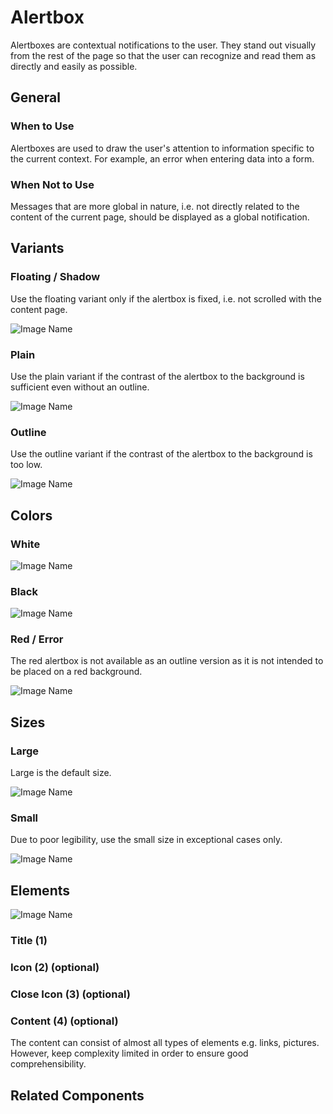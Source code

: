 # Alertbox

Alertboxes are contextual notifications to the user. They stand out visually from the rest of the page so that the user can recognize and read them as directly and easily as possible.

## General

### When to Use

Alertboxes are used to draw the user's attention to information specific to the current context. For example, an error when entering data into a form.

### When Not to Use

Messages that are more global in nature, i.e. not directly related to the content of the current page, should be displayed as a global notification.

## Variants

### Floating / Shadow

Use the floating variant only if the alertbox is fixed, i.e. not scrolled with the content page.

![Image Name](/assets/3_components/alertbox/image-20200811081301713.png)

### Plain

Use the plain variant if the contrast of the alertbox to the background is sufficient even without an outline.

![Image Name](/assets/3_components/alertbox/image-20200811081311813.png)

### Outline

Use the outline variant if the contrast of the alertbox to the background is too low.

![Image Name](/assets/3_components/alertbox/image-20200811081320535.png)

## Colors

### White

![Image Name](/assets/3_components/alertbox/image-20200811081338109.png)

### Black

![Image Name](/assets/3_components/alertbox/image-20200811081345433.png)

### Red / Error

The red alertbox is not available as an outline version as it is not intended to be placed on a red background.

![Image Name](/assets/3_components/alertbox/image-20200811081301713.png)

## Sizes

### Large

Large is the default size.

![Image Name](/assets/3_components/alertbox/image-20200811081338109.png)

### Small

Due to poor legibility, use the small size in exceptional cases only.

![Image Name](/assets/3_components/alertbox/image-20200811081327934.png)

## Elements

![Image Name](/assets/3_components/alertbox/image-20200811081353227.png)

### Title (1)
### Icon (2) (optional)
### Close Icon (3) (optional)
### Content (4) (optional)

The content can consist of almost all types of elements e.g. links, pictures. However, keep complexity limited in order to ensure good comprehensibility.

## Related Components
